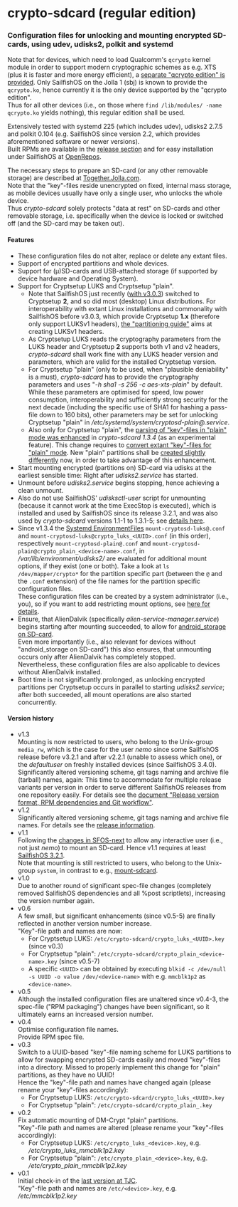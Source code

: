 # crypto-sdcard (regular edition)
### Configuration files for unlocking and mounting encrypted SD-cards, using udev, udisks2, polkit and systemd

Note that for devices, which need to load Qualcomm's `qcrypto` kernel module in order to support modern cryptographic schemes as e.g. XTS (plus it is faster and more energy efficient), a [separate "qcrypto edition" is provided](https://github.com/Olf0/crypto-sdcard/tree/qcrypto).  Only SailfishOS on the Jolla 1 (sbj) is known to provide the `qcrypto.ko`, hence currently it is the only device supported by the "qcrypto edition".<br />
Thus for all other devices (i.e., on those where `find /lib/modules/ -name qcrypto.ko` yields nothing), this regular edition shall be used.

Extensively tested with systemd 225 (which includes udev), udisks2 2.7.5 and polkit 0.104 (e.g. SailfishOS since version 2.2, which provides aforementioned software or newer versions).<br />
Built RPMs are available in the [release section](https://github.com/Olf0/crypto-sdcard/releases) and for easy installation under SailfishOS at [OpenRepos](https://openrepos.net/content/olf/crypto-sdcard).

The necessary steps to prepare an SD-card (or any other removable storage) are described at [Together.Jolla.com](https://together.jolla.com/question/195850/guide-creating-partitions-on-sd-card-optionally-encrypted/).<br />
Note that the "key"-files reside unencrypted on fixed, internal mass storage, as mobile devices usually have only a single user, who unlocks the whole device.<br />
Thus *crypto-sdcard* solely protects "data at rest" on SD-cards and other removable storage, i.e. specifically when the device is locked or switched off (and the SD-card may be taken out).

#### Features
* These configuration files do not alter, replace or delete any extant files.
* Support of encrypted partitions and whole devices.
* Support for (µ)SD-cards and USB-attached storage (if supported by device hardware and Operating System).
* Support for Cryptsetup LUKS and Cryptsetup "plain".
  * Note that SailfishOS just recently ([with v3.0.3](https://together.jolla.com/question/203846/changelog-303-hossa/#203846-cryptsetup)) switched to Cryptsetup **2**, and so did most (desktop) Linux distributions.
    For interoperability with extant Linux installations and commonality with SailfishOS before v3.0.3, which provide Cryptsetup **1.x** (therefore only support LUKSv1 headers), [the "partitioning  guide"](https://together.jolla.com/question/195850/guide-creating-partitions-on-sd-card-optionally-encrypted/#195850-43-dm-crypt-encrypted) aims at creating LUKSv1 headers.
  * As Cryptsetup LUKS reads the cryptography parameters from the LUKS header and Cryptsetup **2** supports both v1 and v2 headers, *crypto-sdcard* shall work fine with any LUKS header version and parameters, which are valid for the installed Cryptsetup version.
  * For Cryptsetup "plain" (only to be used, when "plausible deniability" is a must), *crypto-sdcard* has to provide the cryptography parameters and uses "*-h sha1 -s 256 -c aes-xts-plain*" by default.
    While these parameters are optimised for speed, low power consumption, interoperability and sufficiently strong security for the next decade (including the specific use of SHA1 for hashing a pass-file down to 160 bits), other parameters may be set for unlocking Cryptsetup "plain" in */etc/systemd/system/cryptosd-plain\@.service*.
  * Also only for Cryptsetup "plain", the [parsing of "key"-files in "plain" mode was enhanced](https://github.com/Olf0/crypto-sdcard/commit/ba3ccce0c3573747fadd7b30e576159b15277513) in *crypto-sdcard 1.3.4* (as an experimental feature).  This change requires to [convert extant "key"-files for "plain" mode](https://github.com/Olf0/crypto-sdcard/commit/ba3ccce0c3573747fadd7b30e576159b15277513#commitcomment-47340935).  New "plain" partitions shall be [created slightly differently](https://github.com/Olf0/crypto-sdcard/commit/ba3ccce0c3573747fadd7b30e576159b15277513#commitcomment-47340935) now, in order to take advantage of this enhancement.
* Start mounting encrypted (partitions on) SD-card via udisks at the earliest sensible time: Right after *udisks2.service* has started.
* Unmount before *udisks2.service* begins stopping, hence achieving a clean unmount.
* Also do not use SailfishOS' *udisksctl-user* script for unmounting (because it cannot work at the time ExecStop is executed), which is installed and used by SailfishOS since its release 3.2.1, and was also used by *crypto-sdcard* versions 1.1-1 to 1.3.1-5; see [details here](https://github.com/Olf0/crypto-sdcard/pull/28).
* Since v1.3.4 the [Systemd EnvironmentFiles](https://www.freedesktop.org/software/systemd/man/systemd.exec.html#EnvironmentFile=) `mount-cryptosd-luks@.conf` and `mount-cryptosd-luks@crypto_luks_<UUID>.conf` (in this order), respectively `mount-cryptosd-plain@.conf` and `mount-cryptosd-plain@crypto_plain_<device-name>.conf`, in */var/lib/environment/udisks2/* are evaluated for additional mount options, if they exist (one or both).
  Take a look at `ls /dev/mapper/crypto*` for the partition specific part (between the `@` and the `.conf` extension) of the file names for the partition specific configuration files.<br />
  These configuration files can be created by a system administrator (i.e., you), so if you want to add restricting mount options, see [here for details](https://github.com/Olf0/mount-sdcard/releases/tag/1.3.2).
* Ensure, that AlienDalvik (specifically *alien-service-manager.service*) begins starting after mounting succeeded, to allow for [android_storage on SD-card](https://together.jolla.com/question/203539/guide-externalising-android_storage-and-other-directories-files-to-sd-card/#203539-2-externalising-homenemoandroid_storage).<br />
  Even more importantly (i.e., also relevant for devices without "android_storage on SD-card") this also ensures, that unmounting occurs only after AlienDalvik has completely stopped.<br />
  Nevertheless, these configuration files are also applicable to devices without AlienDalvik installed.
* Boot time is not significantly prolonged, as unlocking encrypted partitions per Cryptsetup occurs in parallel to starting *udisks2.service*; after both succeeded, all mount operations are also started concurrently.

#### Version history
* v1.3<br />
  Mounting is now restricted to users, who belong to the Unix-group `media_rw`, which is the case for the user *nemo* since some SailfishOS release before v3.2.1 and after v2.2.1 (unable to assess which one), or the *defaultuser* on freshly installed devices (since SailfishOS 3.4.0).<br />
  Significantly altered versioning scheme, git tags naming and archive file (tarball) names, again: This time to accommodate for multiple release variants per version in order to serve different SailfishOS releases from one repository easily.  For details see the [document "Release version format, RPM dependencies and Git workflow"](https://github.com/Olf0/crypto-sdcard/blob/master/RPM-dependencies_Git-workflow.md).
* v1.2<br />
  Significantly altered versioning scheme, git tags naming and archive file names.  For details see the [release information](https://github.com/Olf0/crypto-sdcard/releases/tag/1.2.0).
* v1.1<br />
  Following the [changes in SFOS-next](https://git.sailfishos.org/mer-core/udisks2/commit/bcc6437ff35a3cc1e8c4777ee80d85a9c112e63e) to allow any interactive user (i.e., not just *nemo*) to mount an SD-card.
  Hence v1.1 requires at least [SailfishOS 3.2.1](https://together.jolla.com/question/217840/changelog-321-nuuksio/#217840-udisks2).<br />
  Note that mounting is still restricted to users, who belong to the Unix-group `system`, in contrast to e.g., [mount-sdcard](https://github.com/Olf0/mount-sdcard).
* v1.0<br />
  Due to another round of significant spec-file changes (completely removed SalifishOS dependencies and all %post scriptlets), increasing the version number again.
* v0.6<br />
  A few small, but significant enhancements (since v0.5-5) are finally reflected in another version number increase.<br />
  "Key"-file path and names are now:
  * For Cryptsetup LUKS: `/etc/crypto-sdcard/crypto_luks_<UUID>.key` (since v0.3)
  * For Cryptsetup "plain": `/etc/crypto-sdcard/crypto_plain_<device-name>.key` (since v0.5-7)
  * A specific `<UUID>` can be obtained by executing `blkid -c /dev/null -s UUID -o value /dev/<device-name>` with e.g. `mmcblk1p2` as `<device-name>`.
* v0.5<br />
  Although the installed configuration files are unaltered since v0.4-3, the spec-file ("RPM packaging") changes have been significant, so it ultimately earns an increased version number.
* v0.4<br />
  Optimise configuration file names.<br />
  Provide RPM spec file.
* v0.3<br />
  Switch to a UUID-based "key"-file naming scheme for LUKS partitions to allow for swapping encrypted SD-cards easily and moved "key"-files into a directory.  Missed to properly implement this change for "plain" partitions, as they have no UUID!<br />
  Hence the "key"-file path and names have changed again (please rename your "key"-files accordingly):
  * For Cryptsetup LUKS: `/etc/crypto-sdcard/crypto_luks_<UUID>.key`
  * For Cryptsetup "plain": `/etc/crypto-sdcard/crypto_plain_.key`
* v0.2<br />
  Fix automatic mounting of DM-Crypt "plain" partitions.<br />
  "Key"-file path and names are altered (please rename your "key"-files accordingly):
  * For Cryptsetup LUKS: `/etc/crypto_luks_<device>.key`, e.g. */etc/crypto_luks_mmcblk1p2.key*
  * For Cryptsetup "plain": `/etc/crypto_plain_<device>.key`, e.g. */etc/crypto_plain_mmcblk1p2.key*
* v0.1<br />
  Initial check-in of the [last version at TJC](https://together.jolla.com/question/179054/how-to-creating-partitions-on-sd-card-optionally-encrypted/?answer=189813#post-id-189813).<br />
  "Key"-file path and names are `/etc/<device>.key`, e.g. */etc/mmcblk1p2.key*
